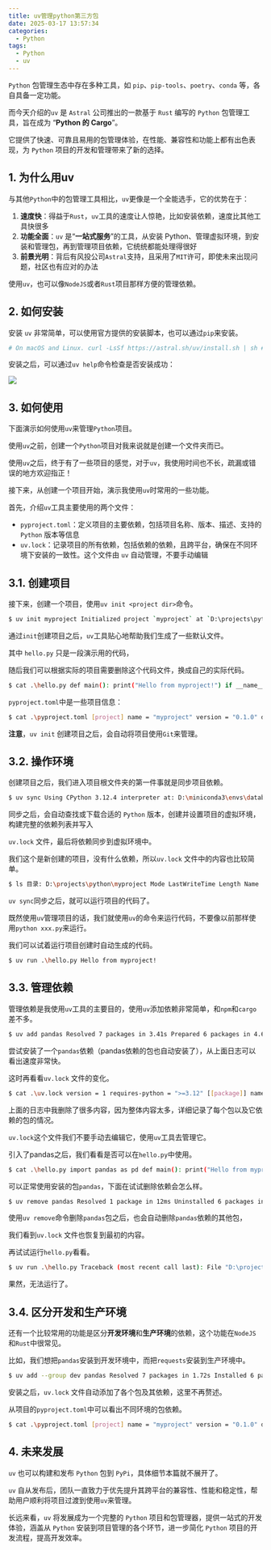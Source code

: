 ```yaml
---
title: uv管理python第三方包
date: 2025-03-17 13:57:34
categories:
  - Python
tags:
  - Python
  - uv
---
```

`Python` 包管理生态中存在多种工具，如 `pip`、`pip-tools`、`poetry`、`conda` 等，各自具备一定功能。

而今天介绍的`uv` 是 `Astral` 公司推出的一款基于 `Rust` 编写的 `Python` 包管理工具，旨在成为 “**Python 的 Cargo**”。

它提供了快速、可靠且易用的包管理体验，在性能、兼容性和功能上都有出色表现，为 `Python` 项目的开发和管理带来了新的选择。

## 1\. 为什么用uv

与其他`Python`中的包管理工具相比，`uv`更像是一个全能选手，它的优势在于：

1.  **速度快**：得益于`Rust`，`uv`工具的速度让人惊艳，比如安装依赖，速度比其他工具快很多
2.  **功能全面**：`uv` 是“**一站式服务**”的工具，从安装 Python、管理虚拟环境，到安装和管理包，再到管理项目依赖，它统统都能处理得很好
3.  **前景光明**：背后有风投公司`Astral`支持，且采用了`MIT`许可，即使未来出现问题，社区也有应对的办法

使用`uv`，也可以像`NodeJS`或者`Rust`项目那样方便的管理依赖。

## 2\. 如何安装

安装 `uv` 非常简单，可以使用官方提供的安装脚本，也可以通过`pip`来安装。

```bash
# On macOS and Linux. curl -LsSf https://astral.sh/uv/install.sh | sh # On Windows. powershell -ExecutionPolicy ByPass -c "irm https://astral.sh/uv/install.ps1 | iex" # With pip. pip install uv
```

安装之后，可以通过`uv help`命令检查是否安装成功：

![](https://img2024.cnblogs.com/blog/83005/202412/83005-20241227125034737-1020856408.png)

## 3\. 如何使用

下面演示如何使用`uv`来管理`Python`项目。

使用`uv`之前，创建一个`Python`项目对我来说就是创建一个文件夹而已。

使用`uv`之后，终于有了一些项目的感觉，对于`uv`，我使用时间也不长，疏漏或错误的地方欢迎指正！

接下来，从创建一个项目开始，演示我使用`uv`时常用的一些功能。

首先，介绍`uv`工具主要使用的两个文件：

-   `pyproject.toml`：定义项目的主要依赖，包括项目名称、版本、描述、支持的 `Python` 版本等信息
-   `uv.lock`：记录项目的所有依赖，包括依赖的依赖，且跨平台，确保在不同环境下安装的一致性。这个文件由 `uv` 自动管理，不要手动编辑

## 3.1. 创建项目

接下来，创建一个项目，使用`uv init <project dir>`命令。

```bash
$ uv init myproject Initialized project `myproject` at `D:\projects\python\myproject` $ cd .\myproject\ $ ls 目录: D:\projects\python\myproject Mode LastWriteTime Length Name ---- ------------- ------ ---- -a---- 2024/12/27 12:06:08 109 .gitignore -a---- 2024/12/27 12:06:08 5 .python-version -a---- 2024/12/27 12:06:08 87 hello.py -a---- 2024/12/27 12:06:08 155 pyproject.toml -a---- 2024/12/27 12:06:08 0 README.md
```

通过`init`创建项目之后，`uv`工具贴心地帮助我们生成了一些默认文件。

其中 `hello.py` 只是一段演示用的代码，

随后我们可以根据实际的项目需要删除这个代码文件，换成自己的实际代码。

```bash
$ cat .\hello.py def main(): print("Hello from myproject!") if __name__ == "__main__": main()
```

`pyproject.toml`中是一些项目信息：

```bash
$ cat .\pyproject.toml [project] name = "myproject" version = "0.1.0" description = "Add your description here" readme = "README.md" requires-python = ">=3.12" dependencies = []
```

**注意**，`uv init` 创建项目之后，会自动将项目使用`Git`来管理。

## 3.2. 操作环境

创建项目之后，我们进入项目根文件夹的第一件事就是同步项目依赖。

```bash
$ uv sync Using CPython 3.12.4 interpreter at: D:\miniconda3\envs\databook\python.exe Creating virtual environment at: .venv Resolved 1 package in 15ms Audited in 0.05ms
```

同步之后，会自动查找或下载合适的 `Python` 版本，创建并设置项目的虚拟环境，构建完整的依赖列表并写入

`uv.lock` 文件，最后将依赖同步到虚拟环境中。

我们这个是新创建的项目，没有什么依赖，所以`uv.lock` 文件中的内容也比较简单。

```bash
$ ls 目录: D:\projects\python\myproject Mode LastWriteTime Length Name ---- ------------- ------ ---- d----- 2024/12/27 12:12:39 .venv -a---- 2024/12/27 12:06:08 109 .gitignore -a---- 2024/12/27 12:06:08 5 .python-version -a---- 2024/12/27 12:06:08 87 hello.py -a---- 2024/12/27 12:06:08 155 pyproject.toml -a---- 2024/12/27 12:06:08 0 README.md -a---- 2024/12/27 12:12:39 116 uv.lock $ cat .\uv.lock version = 1 requires-python = ">=3.12" [[package]] name = "myproject" version = "0.1.0" source = { virtual = "." }
```

`uv sync`同步之后，就可以运行项目的代码了。

既然使用`uv`管理项目的话，我们就使用`uv`的命令来运行代码，不要像以前那样使用`python xxx.py`来运行。

我们可以试着运行项目创建时自动生成的代码。

```bash
$ uv run .\hello.py Hello from myproject!
```

## 3.3. 管理依赖

管理依赖是我使用`uv`工具的主要目的，使用`uv`添加依赖非常简单，和`npm`和`cargo`差不多。

```bash
$ uv add pandas Resolved 7 packages in 3.41s Prepared 6 packages in 4.63s Installed 6 packages in 1.80s + numpy==2.2.1 + pandas==2.2.3 + python-dateutil==2.9.0.post0 + pytz==2024.2 + six==1.17.0 + tzdata==2024.2
```

尝试安装了一个`pandas`依赖（pandas依赖的包也自动安装了），从上面日志可以看出速度非常快。

这时再看看`uv.lock` 文件的变化。

```bash
$ cat .\uv.lock version = 1 requires-python = ">=3.12" [[package]] name = "myproject" version = "0.1.0" source = { virtual = "." } dependencies = [ { name = "pandas" }, ] [package.metadata] requires-dist = [{ name = "pandas", specifier = ">=2.2.3" }] [[package]] name = "pandas" version = "2.2.3" source = { registry = "https://pypi.org/simple" } dependencies = [ { name = "numpy" }, { name = "python-dateutil" }, { name = "pytz" }, { name = "tzdata" }, ] [[package]] name = "pytz" version = "2024.2" source = { registry = "https://pypi.org/simple" }
```

上面的日志中我删除了很多内容，因为整体内容太多，详细记录了每个包以及它依赖的包的情况。

`uv.lock`这个文件我们不要手动去编辑它，使用`uv`工具去管理它。

引入了pandas之后，我们看看是否可以在`hello.py`中使用。

```bash
$ cat .\hello.py import pandas as pd def main(): print("Hello from myproject!") df = pd.DataFrame( { "A": [1, 2, 3], "B": [4, 5, 6], } ) print(df) if __name__ == "__main__": main() $ uv run .\hello.py Hello from myproject! A B 0 1 4 1 2 5 2 3 6
```

可以正常使用安装的包`pandas`，下面在试试删除依赖会怎么样。

```bash
$ uv remove pandas Resolved 1 package in 12ms Uninstalled 6 packages in 1.18s - numpy==2.2.1 - pandas==2.2.3 - python-dateutil==2.9.0.post0 - pytz==2024.2 - six==1.17.0 - tzdata==2024.2 $ cat .\uv.lock version = 1 requires-python = ">=3.12" [[package]] name = "myproject" version = "0.1.0" source = { virtual = "." }
```

使用`uv remove`命令删除`pandas`包之后，也会自动删除`pandas`依赖的其他包，

我们看到`uv.lock` 文件也恢复到最初的内容。

再试试运行`hello.py`看看。

```bash
$ uv run .\hello.py Traceback (most recent call last): File "D:\projects\python\myproject\hello.py", line 1, in <module> import pandas as pd ModuleNotFoundError: No module named 'pandas'
```

果然，无法运行了。

## 3.4. 区分开发和生产环境

还有一个比较常用的功能是区分**开发环境**和**生产环境**的依赖，这个功能在`NodeJS`和`Rust`中很常见。

比如，我们想把`pandas`安装到开发环境中，而把`requests`安装到生产环境中。

```bash
$ uv add --group dev pandas Resolved 7 packages in 1.72s Installed 6 packages in 1.39s + numpy==2.2.1 + pandas==2.2.3 + python-dateutil==2.9.0.post0 + pytz==2024.2 + six==1.17.0 + tzdata==2024.2 $ uv add --group production requests Resolved 12 packages in 2.72s Prepared 5 packages in 1.31s Installed 5 packages in 68ms + certifi==2024.12.14 + charset-normalizer==3.4.1 + idna==3.10 + requests==2.32.3 + urllib3==2.3.0
```

安装之后，`uv.lock` 文件自动添加了各个包及其依赖，这里不再赘述。

从项目的`pyproject.toml`中可以看出不同环境的包依赖。

```bash
$ cat .\pyproject.toml [project] name = "myproject" version = "0.1.0" description = "Add your description here" readme = "README.md" requires-python = ">=3.12" dependencies = [] [dependency-groups] dev = [ "pandas>=2.2.3", ] production = [ "requests>=2.32.3", ]
```

## 4\. 未来发展

`uv` 也可以构建和发布 `Python` 包到 `PyPi`，具体细节本篇就不展开了。

`uv` 自从发布后，团队一直致力于优先提升其跨平台的兼容性、性能和稳定性，帮助用户顺利将项目过渡到使用`uv`来管理。

长远来看，`uv` 将发展成为一个完整的 `Python` 项目和包管理器，提供一站式的开发体验，涵盖从 `Python` 安装到项目管理的各个环节，进一步简化 `Python` 项目的开发流程，提高开发效率。
